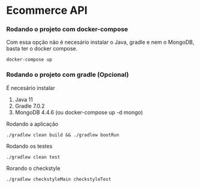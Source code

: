 # Ecommerce API

### Rodando o projeto com docker-compose

Com essa opção não é necesário instalar o Java, gradle e nem o MongoDB, basta ter o docker compose.

```
docker-compose up
```

### Rodando o projeto com gradle (Opcional)

É necesário instalar

1. Java 11
2. Gradle 7.0.2
3. MongoDB 4.4.6 (ou docker-compose up -d mongo)

Rodando a aplicação

```
./gradlew clean build && ./gradlew bootRun
```

Rodando os testes

```
./gradlew clean test
```

Rorando o checkstyle

```
./gradlew checkstyleMain checkstyleTest
```